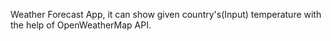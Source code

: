 Weather Forecast App, it can show given country's(Input) temperature with the help of OpenWeatherMap API. 
